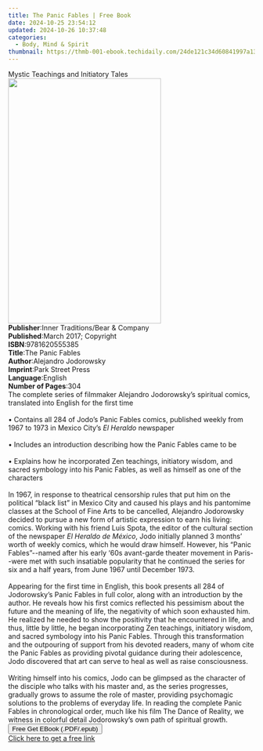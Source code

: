 ```yaml
---
title: The Panic Fables | Free Book
date: 2024-10-25 23:54:12
updated: 2024-10-26 10:37:48
categories:
  - Body, Mind & Spirit
thumbnail: https://thmb-001-ebook.techidaily.com/24de121c34d60841997a13943d5ae3c7abcc378be4687c3f43afe7acac8df4f8.jpg
---
```

<main id="book-container">
  <div class="flex flex-col">
    <div class="book-brief flex-1 py-6 px-4 sm:p-6 md:py-10 md:px-8">
      <!-- brief-->
      <div class="book-brief-main">Mystic Teachings and Initiatory Tales</div>
    </div>
    <div
      class="book-meta-info flex-1 grid gap-4 col-start-1 col-end-3 row-start-1 sm:mb-6 sm:grid-cols-4 lg:gap-6 lg:col-start-2 lg:row-end-6 lg:row-span-6 lg:mb-0"
    >
      <div
        class="book-meta-info-left place-content-center mt-4 p-4 text-sm leading-6 col-start-2 col-span-2 dark:text-slate-400"
      >
        <img
          class="w-full h-500 object-cover rounded-lg sm:h-255 sm:col-span-2 lg:col-span-full"
          src="https://img-001-ebook.techidaily.com/19880f50dd122631571a916be713d09c2504d052f4abeaff44873400b377cbf9.jpg"
          alt=""
          width="312"
          height="500"
        />
      </div>
      <div
        class="book-meta-info-right mt-2 col-start-1 row-start-2 col-span-3 self-center"
      >
        <!-- meta data  -->
        <div class="flex flex-col px-4 md:px-8">
          <div class="flex-1">
            <strong>Publisher</strong>:<span class="px-2"
              >Inner Traditions/Bear &amp; Company</span
            >
          </div>
          <div class="flex-1">
            <strong>Published</strong>:<span class="px-2"
              >March 2017; Copyright</span
            >
          </div>
          <div class="flex-1">
            <strong>ISBN</strong>:<span class="px-2">9781620555385</span>
          </div>
          <div class="flex-1">
            <strong>Title</strong>:<span class="px-2">The Panic Fables</span>
          </div>
          <div class="flex-1">
            <strong>Author</strong>:<span class="px-2"
              >Alejandro Jodorowsky</span
            >
          </div>
          <div class="flex-1">
            <strong>Imprint</strong>:<span class="px-2">Park Street Press</span>
          </div>
          <div class="flex-1">
            <strong>Language</strong>:<span class="px-2">English</span>
          </div>
          <div class="flex-1">
            <strong>Number of Pages</strong>:<span class="px-2">304</span>
          </div>
        </div>
      </div>
    </div>
    <div class="book-description flex-1 py-6 px-4 sm:p-6 md:py-10 md:px-8">
      <div class="book-description-main">
        <div accordion-content="" id="description">
          The complete series of filmmaker Alejandro Jodorowsky’s spiritual
          comics, translated into English for the first time<br /><br />•
          Contains all 284 of Jodo’s Panic Fables comics, published weekly from
          1967 to 1973 in Mexico City’s <i>El Heraldo </i>newspaper<br /><br />•
          Includes an introduction describing how the Panic Fables came to be<br /><br />•
          Explains how he incorporated Zen teachings, initiatory wisdom, and
          sacred symbology into his Panic Fables, as well as himself as one of
          the characters<br /><br />In 1967, in response to theatrical
          censorship rules that put him on the political “black list” in Mexico
          City and caused his plays and his pantomime classes at the School of
          Fine Arts to be cancelled, Alejandro Jodorowsky decided to pursue a
          new form of artistic expression to earn his living: comics. Working
          with his friend Luis Spota, the editor of the cultural section of the
          newspaper <i>El Heraldo de México</i>, Jodo initially planned 3
          months’ worth of weekly comics, which he would draw himself. However,
          his “Panic Fables”--named after his early ‘60s avant-garde theater
          movement in Paris--were met with such insatiable popularity that he
          continued the series for six and a half years, from June 1967 until
          December 1973.<br /><br />Appearing for the first time in English,
          this book presents all 284 of Jodorowsky’s Panic Fables in full color,
          along with an introduction by the author. He reveals how his first
          comics reflected his pessimism about the future and the meaning of
          life, the negativity of which soon exhausted him. He realized he
          needed to show the positivity that he encountered in life, and thus,
          little by little, he began incorporating Zen teachings, initiatory
          wisdom, and sacred symbology into his Panic Fables. Through this
          transformation and the outpouring of support from his devoted readers,
          many of whom cite the Panic Fables as providing pivotal guidance
          during their adolescence, Jodo discovered that art can serve to heal
          as well as raise consciousness.<br /><br />Writing himself into his
          comics, Jodo can be glimpsed as the character of the disciple who
          talks with his master and, as the series progresses, gradually grows
          to assume the role of master, providing psychomagic solutions to the
          problems of everyday life. In reading the complete Panic Fables in
          chronological order, much like his film The Dance of Reality, we
          witness in colorful detail Jodorowsky’s own path of spiritual growth.
        </div>
        <div class="accordion-fader"></div>
      </div>
    </div>
    <div class="book-excerpts flex-1 py-6 px-4 sm:p-6 md:py-10 md:px-8"></div>
    <div
      class="book-about-author flex-1 py-6 px-4 sm:p-6 md:py-10 md:px-8"
    ></div>
    <div class="book-free-get flex-1 py-6 px-4 sm:p-6 md:py-10 md:px-8">
      <button
        id="btn-free-get"
        class="bg-blue-500 hover:bg-blue-700 text-white font-bold py-2 px-4 rounded"
      >
        Free Get EBook (.PDF/.epub)
      </button>
      <div id="countdown-display" class="px-2 text-lg mt-2"></div>
      <a
        id="free-link"
        class="hidden bg-blue-500 hover:bg-blue-700 text-white font-bold py-2 px-4 rounded"
        href="https://www.ebooks.com/en-us/book/95783025/the-panic-fables/alejandro-jodorowsky/"
        target="_blank"
        >Click here to get a free link</a
      >
    </div>
    <script>
      let countdownTime = 0;
      let countdownInterval = null;
      document
        .getElementById('btn-free-get')
        .addEventListener('click', startCountdown);
      function startCountdown() {
        countdownTime = new Date().getTime() + 60000 * 3;
        countdownInterval = setInterval(updateCountdown, 1000);
        document.getElementById('btn-free-get').disabled = true;
        document
          .getElementById('btn-free-get')
          .classList.add('bg-gray-500', 'cursor-not-allowed');
      }
      function updateCountdown() {
        let currentTime = new Date().getTime();
        let timeLeft = countdownTime - currentTime;
        let secondsLeft = Math.floor(timeLeft / 1000);
        document.getElementById('countdown-display').innerHTML =
          `Remaining time: ${secondsLeft} seconds.`;
        if (secondsLeft <= 0) {
          clearInterval(countdownInterval);
          document.getElementById('btn-free-get').classList.add('hidden');
          document.getElementById('free-link').classList.remove('hidden');
          document.getElementById('countdown-display').innerHTML = '';
        }
      }
    </script>
  </div>
</main>

